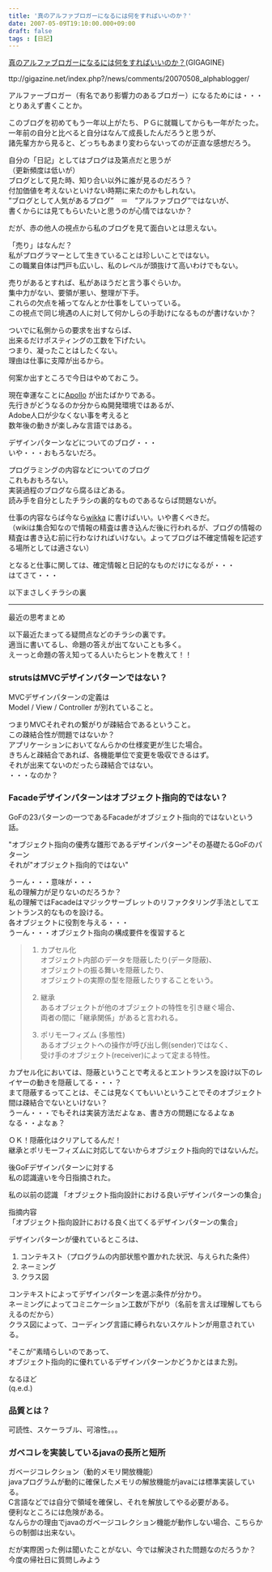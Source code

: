 ```yaml
---
title: '真のアルファブロガーになるには何をすればいいのか？'
date: 2007-05-09T19:10:00.000+09:00
draft: false
tags : [日記]
---
```


[真のアルファブロガーになるには何をすればいいのか？](http://gigazine.net/index.php?/news/comments/20070508_alphablogger/ "真のアルファブロガーになるには何をすればいいのか？")(GIGAGINE)  
  
ttp://gigazine.net/index.php?/news/comments/20070508\_alphablogger/  
  
アルファーブロガー（有名であり影響力のあるブロガー）になるためには・・・とりあえず書くことか。  
  
このブログを初めてもう一年以上がたち、ＰＧに就職してからも一年がたった。  
一年前の自分と比べると自分はなんて成長したんだろうと思うが、  
諸先輩方から見ると、どっちもあまり変わらないってのが正直な感想だろう。  
  
自分の「日記」としてはブログは及第点だと思うが  
（更新頻度は低いが）  
ブログとして見た時、知り合い以外に誰が見るのだろう？  
付加価値を考えないといけない時期に来たのかもしれない。  
”ブログとして人気があるブログ”　＝　”アルファブログ”ではないが、  
書くからには見てもらいたいと思うのが心情ではないか？  
  
だが、赤の他人の視点から私のブログを見て面白いとは思えない。  
  
「売り」はなんだ？  
私がプログラマーとして生きていることは珍しいことではない。  
この職業自体は門戸も広いし、私のレベルが頭抜けて高いわけでもない。  
  
売りがあるとすれば、私があほうだと言う事ぐらいか。  
集中力がない、要領が悪い、整理が下手。  
これらの欠点を補ってなんとか仕事をしていっている。  
この視点で同じ境遇の人に対して何かしらの手助けになるものが書けないか？  
  
ついでに私側からの要求を出すならば、  
出来るだけポスティングの工数を下げたい。  
つまり、凝ったことはしたくない。  
理由は仕事に支障が出るから。  
  
  
何案か出すところで今日はやめておこう。  
  
現在幸運なことに[Apollo](http://labs.adobe.com/technologies/apollo/ "Apollo") が出たばかりである。  
先行きがどうなるのか分からぬ開発環境ではあるが、  
Adobe人口が少なくない事を考えると  
数年後の動きが楽しみな言語ではある。  
  
デザインパターンなどについてのブログ・・・  
いや・・・おもろないだろ。  
  
プログラミングの内容などについてのブログ  
これもおもろない。  
実装過程のブログなら腐るほどある。  
読み手を自分としたチラシの裏的なものであるならば問題ないが。  
  
仕事の内容ならば今なら[wikka](http://callas1900.net/wikka/ "wikka") に書けばいい。いや書くべきだ。  
（wikiは集合知なので情報の精査は書き込んだ後に行われるが、ブログの情報の精査は書き込む前に行わなければいけない。よってブログは不確定情報を記述する場所としては適さない）  
  
となると仕事に関しては、確定情報と日記的なものだけになるが・・・  
はてさて・・・  
  
  
以下まさしくチラシの裏  
  

* * *

  
最近の思考まとめ  
  
以下最近たまってる疑問点などのチラシの裏です。  
適当に書いてるし、命題の答えが出てないことも多く。  
えーっと命題の答え知ってる人いたらヒントを教えて！！  
  
  
  
  

### strutsはMVCデザインパターンではない？

MVCデザインパターンの定義は  
Model / View / Controller が別れていること。  
  
つまりMVCそれぞれの繋がりが疎結合であるということ。  
この疎結合性が問題ではないか？  
アプリケーションにおいてなんらかの仕様変更が生じた場合。  
きちんと疎結合であれば、各機能単位で変更を吸収できるはず。  
それが出来てないのだったら疎結合ではない。  
・・・なのか？  
  

### Facadeデザインパターンはオブジェクト指向的ではない？

GoFの23パターンの一つであるFacadeがオブジェクト指向的ではないという話。  
  
"オブジェクト指向の優秀な雛形であるデザインパターン"その基礎たるGoFのパターン  
それが"オブジェクト指向的ではない"  
  
うーん・・・意味が・・・  
私の理解力が足りないのだろうか？  
私の理解ではFacadeはマジックサーブレットのリファクタリング手法としてエントランス的なものを設ける。  
各オブジェクトに役割を与える・・・  
うーん・・・オブジェクト指向の構成要件を復習すると  
  

> 1.  カプセル化  
>     オブジェクト内部のデータを隠蔽したり(データ隠蔽)、  
>     オブジェクトの振る舞いを隠蔽したり、  
>     オブジェクトの実際の型を隠蔽したりすることをいう。  
>       
>     
> 2.  継承  
>     あるオブジェクトが他のオブジェクトの特性を引き継ぐ場合、  
>     両者の間に「継承関係」があると言われる。  
>       
>     
> 3.  ポリモーフィズム (多態性)  
>     あるオブジェクトへの操作が呼び出し側(sender)ではなく、  
>     受け手のオブジェクト(receiver)によって定まる特性。  
>     
> 
>   

  
カプセル化においては、隠蔽ということで考えるとエントランスを設け以下のレイヤーの動きを隠蔽してる・・・？  
まて隠蔽するってことは、そこは見なくてもいいということでそのオブジェクト間は疎結合でないといけない？  
うーん・・・でもそれは実装方法だよなぁ、書き方の問題になるよなぁ  
なる・・よなぁ？  
  
ＯＫ！隠蔽化はクリアしてるんだ！  
継承とポリモーフィズムに対応してないからオブジェクト指向的ではないんだ。  
  
  
後GoFデザインパターンに対する  
私の認識違いを今日指摘された。  
  
私の以前の認識 「オブジェクト指向設計における良いデザインパターンの集合」  
  
指摘内容  
「オブジェクト指向設計における良く出てくるデザインパターンの集合」  
  
デザインパターンが優れているところは、  
  

1.  コンテキスト（プログラムの内部状態や置かれた状況、与えられた条件）
2.  ネーミング
3.  クラス図

  
コンテキストによってデザインパターンを選ぶ条件が分かり。  
ネーミングによってコミニケーション工数が下がり（名前を言えば理解してもらえるのだから）  
クラス図によって、コーディング言語に縛られないスケルトンが用意されている。  
  
”そこが”素晴らしいのであって、  
オブジェクト指向的に優れているデザインパターンかどうかとはまた別。  
  
なるほど  
(q.e.d.)  
  

### 品質とは？

可読性、スケーラブル、可溶性。。。  
  
  
  

### ガベコレを実装しているjavaの長所と短所

ガベージコレクション（動的メモリ開放機能）  
javaプログラムが動的に確保したメモリの解放機能がjavaには標準実装している。  
C言語などでは自分で領域を確保し、それを解放してやる必要がある。  
便利なところには危険がある。  
なんらかの理由でjavaのガベージコレクション機能が動作しない場合、こちらからの制御は出来ない。  
  
だが実際困った例は聞いたことがない、今では解決された問題なのだろうか？  
今度の帰社日に質問しみよう